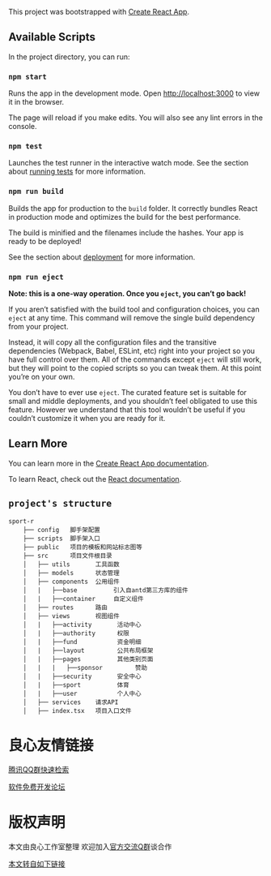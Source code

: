This project was bootstrapped with [Create React App](http://u.720life.cn/g/54145d0471d91890860f7f8463c030461fbc8028bb38c24cadeea29a2b9e250b66219472ef99c1d0138a8b3fb12cbbb0).

## Available Scripts

In the project directory, you can run:

### `npm start`

Runs the app in the development mode. 
Open [http://localhost:3000](http://u.720life.cn/g/e71094f6077cb9592da5b56893f0ad141e926a791c7ed6f0d6bc4e65f5410164) to view it in the browser.

The page will reload if you make edits. 
You will also see any lint errors in the console.

### `npm test`

Launches the test runner in the interactive watch mode. 
See the section about [running tests](http://u.720life.cn/g/2b5f360ced91899e6d7809fb5ee1ea1f63c7de8365ec0d1ecbe6a14eb5a0ada2c1dc71f5cbf7e12cd9e078c60fc929f9e291491aaaf5ae31bd46b33972809799) for more information.

### `npm run build`

Builds the app for production to the `build` folder. 
It correctly bundles React in production mode and optimizes the build for the best performance.

The build is minified and the filenames include the hashes. 
Your app is ready to be deployed!

See the section about [deployment](http://u.720life.cn/g/2b5f360ced91899e6d7809fb5ee1ea1f63c7de8365ec0d1ecbe6a14eb5a0ada2c1dc71f5cbf7e12cd9e078c60fc929f9586bfd77b2bf46538d8f8b440edee41f) for more information.

### `npm run eject`

**Note: this is a one-way operation. Once you `eject`, you can’t go back!**

If you aren’t satisfied with the build tool and configuration choices, you can `eject` at any time. This command will remove the single build dependency from your project.

Instead, it will copy all the configuration files and the transitive dependencies (Webpack, Babel, ESLint, etc) right into your project so you have full control over them. All of the commands except `eject` will still work, but they will point to the copied scripts so you can tweak them. At this point you’re on your own.

You don’t have to ever use `eject`. The curated feature set is suitable for small and middle deployments, and you shouldn’t feel obligated to use this feature. However we understand that this tool wouldn’t be useful if you couldn’t customize it when you are ready for it.

## Learn More

You can learn more in the [Create React App documentation](http://u.720life.cn/g/2b5f360ced91899e6d7809fb5ee1ea1f63c7de8365ec0d1ecbe6a14eb5a0ada2c1dc71f5cbf7e12cd9e078c60fc929f9ab40cf823dab447576fba26eb9cbb83e).

To learn React, check out the [React documentation](http://u.720life.cn/g/4c49339db9b897b20ce9fa9b972593befe0bb743870912e185120b1d918dee79).

## `project's structure`
```
sport-r
    ├── config   脚手架配置
    ├── scripts  脚手架入口
    ├── public   项目的模板和网站标志图等
    ├── src      项目文件根目录
    │   ├── utils       工具函数
    │   ├── models      状态管理
    │   ├── components  公用组件
    │   |   ├──base          引入自antd第三方库的组件
    │   |   ├──container     自定义组件
    │   ├── routes      路由
    │   ├── views       视图组件
    │   |   ├──activity       活动中心
    │   |   ├──authority      权限
    │   |   ├──fund           资金明细
    │   |   ├──layout         公共布局框架
    │   |   ├──pages          其他类别页面
    │   |   |   ├──sponsor         赞助
    │   |   ├──security       安全中心
    │   |   ├──sport          体育
    │   |   ├──user           个人中心
    │   ├── services    请求API
    │   ├── index.tsx   项目入口文件
```



 # 良心友情链接

[腾讯QQ群快速检索](http://u.720life.cn/s/8cf73f7c)

[软件免费开发论坛](http://u.720life.cn/s/bbb01dc0)

# 版权声明 

本文由良心工作室整理 欢迎加入[官方交流Q群](https://u.720life.cn/s/f2316816)谈合作

[本文转自如下链接](http://u.720life.cn/g/2e71d0f0a5c601172267ba20d3a43c6eff72d71e2c456ce19f7cac1d1458fd1f80453c3cca429a784a563db395864940ad0ce71ad3a4c81bdd2a564e4e231f73)